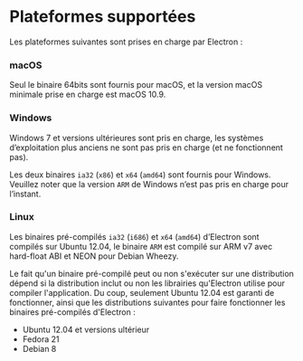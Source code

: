 # Plateformes supportées

Les plateformes suivantes sont prises en charge par Electron :

### macOS

Seul le binaire 64bits sont fournis pour macOS, et la version macOS minimale prise en charge est macOS 10.9.

### Windows

Windows 7 et versions ultérieures sont pris en charge, les systèmes d’exploitation plus anciens ne sont pas pris en charge (et ne fonctionnent pas).

Les deux binaires `ia32` (`x86`) et `x64` (`amd64`) sont fournis pour Windows. Veuillez noter que la version `ARM` de Windows n’est pas pris en charge pour l’instant.

### Linux

Les binaires pré-compilés `ia32` (`i686`) et `x64` (`amd64`) d’Electron sont compilés sur Ubuntu 12.04, le binaire `ARM` est compilé sur ARM v7 avec hard-float ABI et NEON pour Debian Wheezy.

Le fait qu'un binaire pré-compilé peut ou non s'exécuter sur une distribution dépend si la distribution inclut ou non les librairies qu'Electron utilise pour compiler l'application. Du coup, seulement Ubuntu 12.04 est garanti de fonctionner, ainsi que les distributions suivantes pour faire fonctionner les binaires pré-compilés d'Electron :

* Ubuntu 12.04 et versions ultérieur
* Fedora 21
* Debian 8